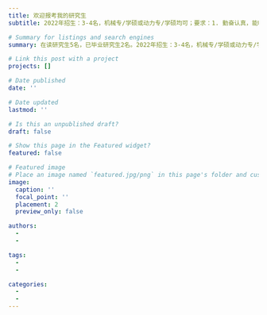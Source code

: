 ```yaml
---
title: 欢迎报考我的研究生
subtitle: 2022年招生：3-4名，机械专/学硕或动力专/学硕均可；要求：1. 勤奋认真，能吃苦耐劳，肯钻研知识；2. 专业背景最好学过流体力学或力学专业，但不限；3. 有软件使用经历或奖学金获得者优先考虑。

# Summary for listings and search engines
summary: 在读研究生5名，已毕业研究生2名。2022年招生：3-4名，机械专/学硕或动力专/学硕均可；要求：1. 勤奋认真，能吃苦耐劳，肯钻研知识；2. 专业背景最好学过流体力学或力学专业，但不限；3. 有软件使用经历或奖学金获得者优先考虑。

# Link this post with a project
projects: []

# Date published
date: ''

# Date updated
lastmod: ''

# Is this an unpublished draft?
draft: false

# Show this page in the Featured widget?
featured: false

# Featured image
# Place an image named `featured.jpg/png` in this page's folder and customize its options here.
image:
  caption: ''
  focal_point: ''
  placement: 2
  preview_only: false

authors:
  - 
  - 

tags:
  - 
  - 

categories:
  - 
  - 
---
```



